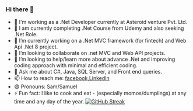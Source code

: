 ### Hi there 👋


- 🤗 I'm working as a .Net Developer currently at Asteroid venture Pvt. Ltd.
- 🔭 I am currently completing .Net Course from Udemy and also seeking .Net Role.
- 🌱 I’m currently working on a .Net MVC framework (for fintech) and Web Api .Net 8 project.
- 👯 I’m looking to collaborate on .net MVC and Web API projects.
- 🤔 I’m looking to help/learn more about advance .Net and improving coding approach with minimal and efficient coding.
- 💬 Ask me about C#, Java, SQL Server, and Front end queries.
- 📫 How to reach me: [facebook](https://www.facebook.com/profile.php?id=100009616639628),[LinkedIn](https://www.linkedin.com/in/samuelsherpa/)
- 😄 Pronouns: Sam/Samuel
- ⚡ Fun fact: I like to cook and eat - (especially momos/dumplings) at any time and any day of the year.
  [![GitHub Streak](https://streak-stats.demolab.com/?user=SamuelSherpa2020&theme=dark)](https://git.io/streak-stats)
